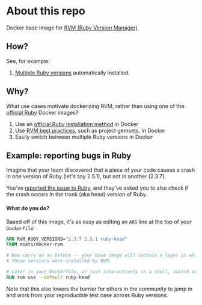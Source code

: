 # About this repo 

Docker base image for [RVM (Ruby Version Manager)](https://rvm.io).

## How?

See, for example:

1. [Multiple Ruby versions](examples/Dockerfile.multi) automatically installed.

## Why?

What use cases motivate dockerizing RVM, rather than using
one of the [official Ruby](https://hub.docker.com/_/ruby/) Docker images?

1. Use an [official Ruby installation method](https://www.ruby-lang.org/en/downloads/) in Docker
2. Use [RVM best practices](https://rvm.io/rvm/best-practices), such as project gemsets, in Docker
3. Easily switch between multiple Ruby versions in Docker

## Example: reporting bugs in Ruby

Imagine that your team discovered that a piece of your code causes a crash in
one version of Ruby (let's say 2.5.1), but not in another (2.3.7).

You've [reported the issue to Ruby](https://bugs.ruby-lang.org/projects/ruby-trunk/issues),
and they've asked you to also check if the crash occurs in the trunk (aka head)
version of Ruby.

#### What do you do?

Based off of this image, it's as easy as editing an `ARG` line
at the top of your `Dockerfile`:

```dockerfile
ARG RVM_RUBY_VERSIONS="2.3.7 2.5.1 ruby-head"
FROM msati/docker-rvm

# Now carry on as before -- your base image will contain a layer in which all of
# those versions were installed by RVM.

# Later in your Dockerfile, or just interactively in a shell, switch versions
RUN rvm use --default ruby-head
```

Note that this also lowers the barrier for others in the community to jump in
and work from your reproducible test case across Ruby versions.
